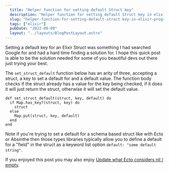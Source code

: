 ```yaml
---
  title: "Helper function for setting default Struct key"
  description: "Helper function for setting default Struct key in elixir programming."
  slug: "helper-function-for-setting-default-struct-key-in-elixir-programming."
  tags: ["elixir"]
  pubDate: "2022-09-09"
  layout: "../layouts/BlogPostLayout.astro"
---
```


Setting a default key for an Elixir Struct was something I had searched Google for and had a hard time finding a solution for. I hope this quick post is able to be the solution needed for some of you beautiful devs out there just trying your best.

The `set_struct_default` function below has an arity of three, accepting a struct, a key to set a default for and a default value. The function body checks if the struct already has a value for the key being checked, if it does it will just return the struct, otherwise it will set the default value.

```
def set_struct_default(struct, key, default) do
  if Map.has_key?(struct, key) do
    struct
  else
    Map.put(struct, key, default)
  end
end
```

Note if you're trying to set a default for a schema based struct like with Ecto or Absinthe then those types libraries typically allow you to define a default for a "field" in the struct as a keyword list option `default: "some default string"`.

If you enjoyed this post you may also enjoy [Update what Ecto considers nil / empty](https://www.devdecks.io/2022-update-what-ecto-considers-empty).
